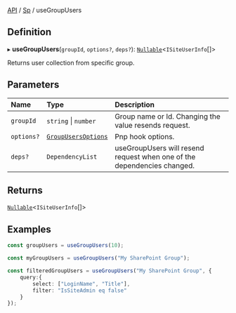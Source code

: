 [API](../index.md) / [Sp](../index.md#sp) / useGroupUsers

## Definition

▸ **useGroupUsers**(`groupId`, `options?`, `deps?`): [`Nullable`](../Types/NullableT.md)<`ISiteUserInfo`[]\>

Returns user collection from specific group.

## Parameters

| Name | Type | Description |
| :------ | :------ | :------ |
| `groupId` | `string` \| `number` | Group name or Id. Changing the value resends request. |
| `options?` | [`GroupUsersOptions`](../Interfaces/GroupUsersOptions.md) | Pnp hook options. |
| `deps?` | `DependencyList` | useGroupUsers will resend request when one of the dependencies changed. |

## Returns

[`Nullable`](../Types/NullableT.md)<`ISiteUserInfo`[]\>

## Examples

```typescript
const groupUsers = useGroupUsers(10);

const myGroupUsers = useGroupUsers("My SharePoint Group");

const filteredGroupUsers = useGroupUsers("My SharePoint Group", {
	query:{
		select: ["LoginName", "Title"],
		filter: "IsSiteAdmin eq false"
	}
});
```
